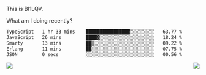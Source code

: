 This is BI1LQV.

What am I doing recently?

<!--START_SECTION:waka-->

```txt
TypeScript   1 hr 33 mins    ████████████████░░░░░░░░░   63.77 %
JavaScript   26 mins         ████▓░░░░░░░░░░░░░░░░░░░░   18.24 %
Smarty       13 mins         ██▒░░░░░░░░░░░░░░░░░░░░░░   09.22 %
Erlang       11 mins         ██░░░░░░░░░░░░░░░░░░░░░░░   07.75 %
JSON         0 secs          ░░░░░░░░░░░░░░░░░░░░░░░░░   00.56 %
```

<!--END_SECTION:waka-->
<img align="right" src="https://github-readme-stats.vercel.app/api?username=bi1lqv&show_icons=true&count_private=true">

<img src="https://metrics.lecoq.io/bi1lqv?template=classic&base.activity=0&base.community=0&base.repositories=0&base.metadata=0&isocalendar=1&base=header%2C%20activity%2C%20community%2C%20repositories%2C%20metadata&base.indepth=false&base.hireable=false&isocalendar=false&isocalendar.duration=full-year&config.timezone=Asia%2FShanghai">
